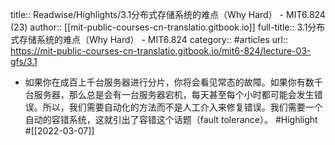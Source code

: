 title:: Readwise/Highlights/3.1分布式存储系统的难点（Why Hard） - MIT6.824 (23)
author:: [[mit-public-courses-cn-translatio.gitbook.io]]
full-title:: 3.1分布式存储系统的难点（Why Hard） - MIT6.824
category:: #articles
url:: https://mit-public-courses-cn-translatio.gitbook.io/mit6-824/lecture-03-gfs/3.1

- 如果你在成百上千台服务器进行分片，你将会看见常态的故障。如果你有数千台服务器，那么总是会有一台服务器宕机，每天甚至每个小时都可能会发生错误。所以，我们需要自动化的方法而不是人工介入来修复错误。我们需要一个自动的容错系统，这就引出了容错这个话题（fault tolerance）。 #Highlight #[[2022-03-07]]